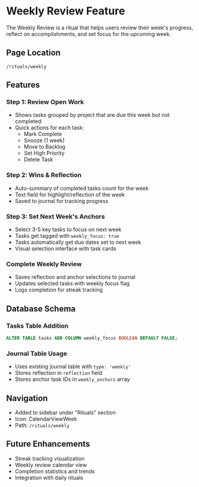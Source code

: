 # Weekly Review Feature

The Weekly Review is a ritual that helps users review their week's progress, reflect on accomplishments, and set focus for the upcoming week.

## Page Location
`/rituals/weekly`

## Features

### Step 1: Review Open Work
- Shows tasks grouped by project that are due this week but not completed
- Quick actions for each task:
  - Mark Complete
  - Snooze (1 week)
  - Move to Backlog
  - Set High Priority
  - Delete Task

### Step 2: Wins & Reflection
- Auto-summary of completed tasks count for the week
- Text field for highlight/reflection of the week
- Saved to journal for tracking progress

### Step 3: Set Next Week's Anchors
- Select 3-5 key tasks to focus on next week
- Tasks get tagged with `weekly_focus: true`
- Tasks automatically get due dates set to next week
- Visual selection interface with task cards

### Complete Weekly Review
- Saves reflection and anchor selections to journal
- Updates selected tasks with weekly focus flag
- Logs completion for streak tracking

## Database Schema

### Tasks Table Addition
```sql
ALTER TABLE tasks ADD COLUMN weekly_focus BOOLEAN DEFAULT FALSE;
```

### Journal Table Usage
- Uses existing journal table with `type: 'weekly'`
- Stores reflection in `reflection` field
- Stores anchor task IDs in `weekly_anchors` array

## Navigation
- Added to sidebar under "Rituals" section
- Icon: CalendarViewWeek
- Path: `/rituals/weekly`

## Future Enhancements
- Streak tracking visualization
- Weekly review calendar view
- Completion statistics and trends
- Integration with daily rituals